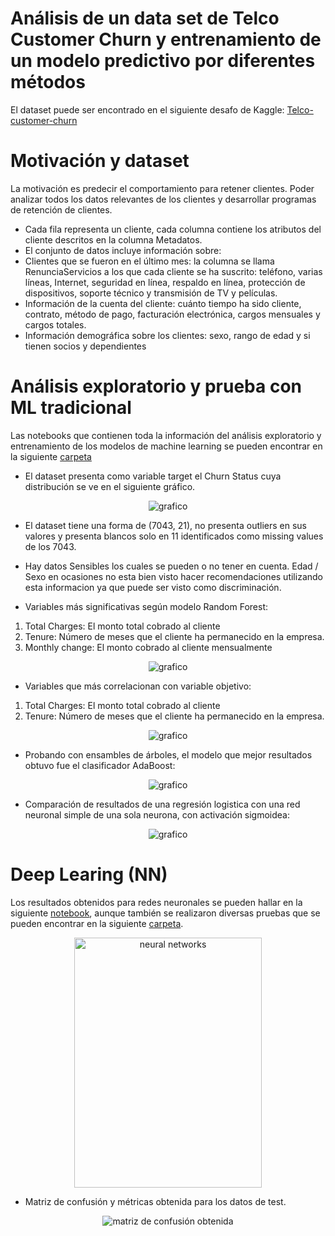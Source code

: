 # Análisis de un data set de Telco Customer Churn y entrenamiento de un modelo predictivo por diferentes métodos

El dataset puede ser encontrado en el siguiente desafo de Kaggle: [Telco-customer-churn](https://www.kaggle.com/blastchar/telco-customer-churn)


# Motivación y dataset

La motivación es predecir el comportamiento para retener clientes. Poder analizar todos los datos relevantes de los clientes y desarrollar programas de retención de clientes.

* Cada fila representa un cliente, cada columna contiene los atributos del cliente descritos en la columna Metadatos.
* El conjunto de datos incluye información sobre:
* Clientes que se fueron en el último mes: la columna se llama RenunciaServicios a los que cada cliente se ha suscrito: teléfono, varias líneas, Internet, seguridad en línea, respaldo en línea, protección de dispositivos, soporte técnico y transmisión de TV y películas.
* Información de la cuenta del cliente: cuánto tiempo ha sido cliente, contrato, método de pago, facturación electrónica, cargos mensuales y cargos totales.
* Información demográfica sobre los clientes: sexo, rango de edad y si tienen socios y dependientes

# Análisis exploratorio y prueba con ML tradicional

Las notebooks que contienen toda la información del análisis exploratorio y entrenamiento de los modelos de machine learning se pueden encontrar en la siguiente [carpeta](https://github.com/Adrok24/tp_digital_house/blob/version_1/ML/)

* El dataset presenta como variable target el Churn Status cuya distribución se ve en el siguiente gráfico.

<p align="center">
  <img src="https://github.com/Adrok24/tp_digital_house/blob/version_1/imagenes/image_1.png?raw=true" alt="grafico"/>
</p>

* El dataset tiene una forma de (7043, 21), no presenta outliers en sus valores y presenta blancos solo en 11 identificados como missing values de los 7043.

* Hay datos Sensibles los cuales se pueden o no tener en cuenta. Edad / Sexo en ocasiones no esta bien visto hacer recomendaciones utilizando esta informacion ya que puede ser visto como discriminación.

* Variables más significativas según modelo Random Forest:

1. Total Charges: El monto total cobrado al cliente
2. Tenure: Número de meses que el cliente ha
permanecido en la empresa.
3. Monthly change: El monto cobrado al cliente mensualmente

<p align="center">
  <img src="https://github.com/Adrok24/tp_digital_house/blob/version_1/imagenes/image_2.png?raw=true" alt="grafico"/>
</p>

* Variables que más correlacionan con variable objetivo:

1. Total Charges: El monto total cobrado al cliente
2. Tenure: Número de meses que el cliente ha permanecido en la empresa.

<p align="center">
  <img src="https://github.com/Adrok24/tp_digital_house/blob/version_1/imagenes/image_3.png?raw=true" alt="grafico"/>
</p>

* Probando con ensambles de árboles, el modelo que mejor resultados obtuvo fue el clasificador AdaBoost:

<p align="center">
  <img src="https://github.com/Adrok24/tp_digital_house/blob/version_1/imagenes/image_4.png?raw=true" alt="grafico"/>
</p>

* Comparación de resultados de una regresión logistica con una red neuronal simple de una sola neurona, con activación sigmoidea:

<p align="center">
  <img src="https://github.com/Adrok24/tp_digital_house/blob/version_1/imagenes/image_6.png?raw=true" alt="grafico"/>
</p>


# Deep Learing (NN)

Los resultados obtenidos para redes neuronales se pueden hallar en la siguiente [notebook](https://github.com/Adrok24/tp_digital_house/blob/version_1/neural_networks/NN_final.ipynb), aunque también se realizaron diversas pruebas que se pueden encontrar en la siguiente [carpeta](https://github.com/Adrok24/tp_digital_house/blob/version_1/neural_networks/).

<p  align="center">
  <img src="https://github.com/Adrok24/tp_digital_house/blob/version_1/imagenes/image_7.png?raw=true" width="300" height="400" alt="neural networks"/>
</p>

* Matriz de confusión y métricas obtenida para los datos de test.

<p align="center">
  <img src="https://github.com/Adrok24/tp_digital_house/blob/version_1/imagenes/image_8.png?raw=true" alt="matriz de confusión obtenida"/>
</p>
